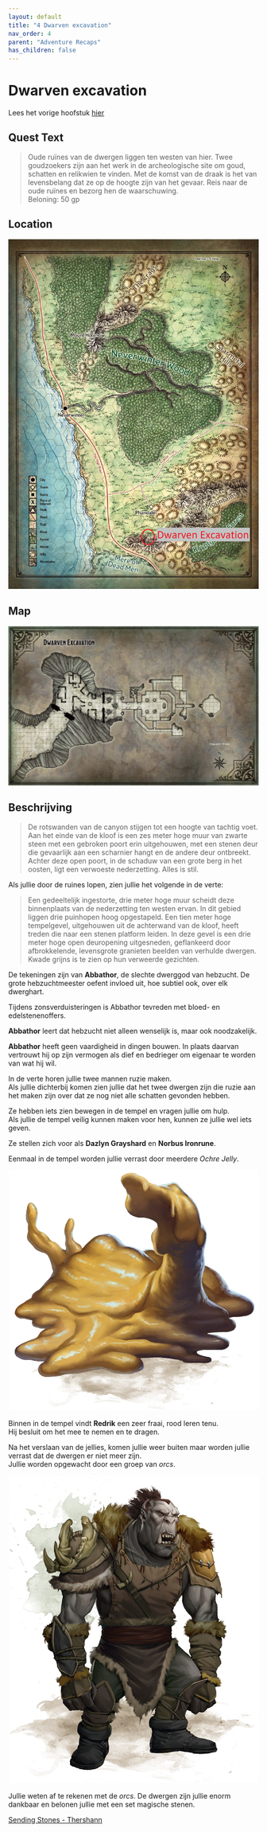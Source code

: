 ```yaml
---
layout: default
title: "4 Dwarven excavation"
nav_order: 4
parent: "Adventure Recaps"
has_children: false
---
```


# Dwarven excavation

Lees het vorige hoofstuk [hier](3-rescuing-the-lady-of-the-mill.md)

## Quest Text

> Oude ruïnes van de dwergen liggen ten westen van hier. Twee goudzoekers zijn aan het werk in de archeologische site om goud, schatten en relikwien  te vinden.
Met de komst van de draak is het van levensbelang dat ze op de hoogte zijn van het gevaar.
Reis naar de oude ruïnes en bezorg hen de waarschuwing.  
Beloning: 50 gp


## Location

![Location](img/4_location.jpg)

## Map

![map](img/4_map.jpg)

## Beschrijving

>De rotswanden van de canyon stijgen tot een hoogte van tachtig voet.  Aan het einde van de kloof is een zes meter hoge muur van zwarte steen met een gebroken poort erin uitgehouwen, met een stenen deur die gevaarlijk aan een scharnier hangt en de andere deur ontbreekt.  Achter deze open poort, in de schaduw van een grote berg in het oosten, ligt een verwoeste nederzetting.  Alles is stil.

Als jullie door de ruines lopen, zien jullie het volgende in de verte:

> Een gedeeltelijk ingestorte, drie meter hoge muur scheidt deze binnenplaats van de nederzetting ten westen ervan.  In dit gebied liggen drie puinhopen hoog opgestapeld.  Een tien meter hoge tempelgevel, uitgehouwen uit de achterwand van de kloof, heeft treden die naar een stenen platform leiden.  In deze gevel is een drie meter hoge open deuropening uitgesneden, geflankeerd door afbrokkelende, levensgrote granieten beelden van verhulde dwergen.  Kwade grijns is te zien op hun verweerde gezichten.

De tekeningen zijn van **Abbathor**, de slechte dwerggod van hebzucht.
De grote hebzuchtmeester oefent invloed uit, hoe subtiel ook, over elk dwerghart.

Tijdens zonsverduisteringen is Abbathor tevreden met bloed- en edelstenenoffers.

**Abbathor** leert dat hebzucht niet alleen wenselijk is, maar ook noodzakelijk.

**Abbathor** heeft geen vaardigheid in dingen bouwen. In plaats daarvan vertrouwt hij op zijn vermogen als dief en bedrieger om eigenaar te worden van wat hij wil.

In de verte horen jullie twee mannen ruzie maken.  
Als jullie dichterbij komen zien jullie dat het twee dwergen zijn die ruzie aan het maken zijn over dat ze nog niet alle schatten gevonden hebben.  

Ze hebben iets zien bewegen in de tempel en vragen jullie om hulp.  
Als jullie de tempel veilig kunnen maken voor hen, kunnen ze jullie wel iets geven.  

Ze stellen zich voor als **Dazlyn Grayshard** en **Norbus Ironrune**.

Eenmaal in de tempel worden jullie verrast door meerdere *Ochre Jelly*.

![Jelly](img/4_jelly.jpg)

Binnen in de tempel vindt **Redrik** een zeer fraai, rood leren tenu.  
Hij besluit om het mee te nemen en te dragen.  

Na het verslaan van de jellies, komen jullie weer buiten maar worden jullie verrast dat de dwergen er niet meer zijn.  
Jullie worden opgewacht door een groep van *orcs*.  

![orc](img/4_orc.jpg)

Jullie weten af te rekenen met de *orcs*.  De dwergen zijn jullie enorm dankbaar en belonen jullie met een set magische stenen.

[Sending Stones - Thershann](https://www.dndbeyond.com/magic-items/5402-sending-stones)
